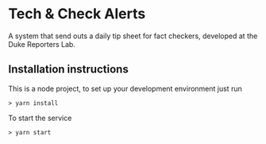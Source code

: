 # Tech & Check Alerts
A system that send outs a daily tip sheet for fact checkers, developed at the Duke Reporters Lab.

## Installation instructions
This is a node project, to set up your development environment just run

```
> yarn install
```

To start the service

```
> yarn start
```
